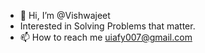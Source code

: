- 👋 Hi, I’m @Vishwajeet
-  Interested in Solving Problems that matter.
- 📫 How to reach me uiafy007@gmail.com

<!---
Vishwajeet005/Vishwajeet005 is a ✨ special ✨ repository because its `README.md` (this file) appears on your GitHub profile.
You can click the Preview link to take a look at your changes.
--->
